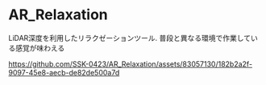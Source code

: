 # AR_Relaxation
LiDAR深度を利用したリラクゼーションツール. 
普段と異なる環境で作業している感覚が味わえる

https://github.com/SSK-0423/AR_Relaxation/assets/83057130/182b2a2f-9097-45e8-aecb-de82de500a7d

